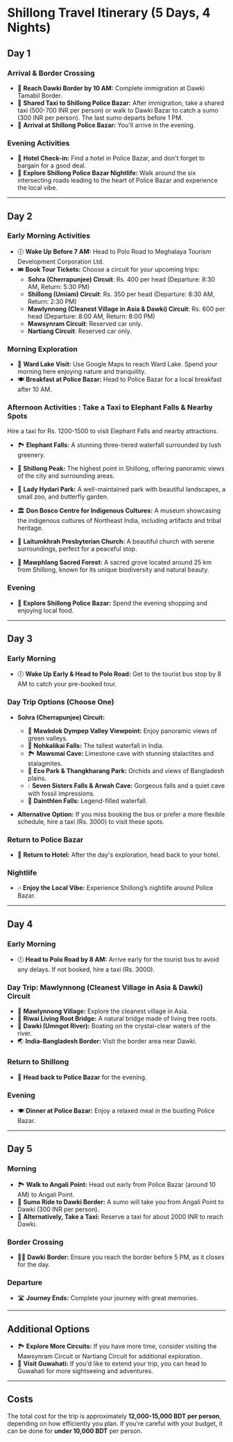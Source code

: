 
# Shillong Travel Itinerary (5 Days, 4 Nights)

## Day 1

### Arrival & Border Crossing  
- 🚗 **Reach Dawki Border by 10 AM:** Complete immigration at Dawki Tamabil Border.  
- 🚖 **Shared Taxi to Shillong Police Bazar:** After immigration, take a shared taxi (500-700 INR per person) or walk to Dawki Bazar to catch a sumo (300 INR per person). The last sumo departs before 1 PM.  
- 🚙 **Arrival at Shillong Police Bazar:** You'll arrive in the evening.  

### Evening Activities  
- 🏨 **Hotel Check-in:** Find a hotel in Police Bazar, and don't forget to bargain for a good deal.  
- 🌆 **Explore Shillong Police Bazar Nightlife:** Walk around the six intersecting roads leading to the heart of Police Bazar and experience the local vibe.  

---

## Day 2

### Early Morning Activities  
- 🕖 **Wake Up Before 7 AM:** Head to Polo Road to Meghalaya Tourism Development Corporation Ltd.  
- 🎟️ **Book Tour Tickets:** Choose a circuit for your upcoming trips:  
  - **Sohra (Cherrapunjee) Circuit**: Rs. 400 per head (Departure: 8:30 AM, Return: 5:30 PM)  
  - **Shillong (Umiam) Circuit**: Rs. 350 per head (Departure: 8:30 AM, Return: 2:30 PM)  
  - **Mawlynnong (Cleanest Village in Asia & Dawki) Circuit**: Rs. 600 per head (Departure: 8:00 AM, Return: 8:00 PM)  
  - **Mawsynram Circuit**: Reserved car only.  
  - **Nartiang Circuit**: Reserved car only.  

### Morning Exploration  
- 🌳 **Ward Lake Visit:** Use Google Maps to reach Ward Lake. Spend your morning here enjoying nature and tranquility.  
- 🍽️ **Breakfast at Police Bazar:** Head to Police Bazar for a local breakfast after 10 AM.  

### Afternoon Activities  : Take a Taxi to Elephant Falls & Nearby Spots

Hire a taxi for Rs. 1200-1500 to visit Elephant Falls and nearby attractions.

- 🏞️ **Elephant Falls:** A stunning three-tiered waterfall surrounded by lush greenery.
    
-   🌳 **Shillong Peak:** The highest point in Shillong, offering panoramic views of the city and surrounding areas.
    
-   🦋 **Lady Hydari Park:** A well-maintained park with beautiful landscapes, a small zoo, and butterfly garden.
    
-   🏛️ **Don Bosco Centre for Indigenous Cultures:** A museum showcasing the indigenous cultures of Northeast India, including artifacts and tribal heritage.
    
-   🌸 **Laitumkhrah Presbyterian Church:** A beautiful church with serene surroundings, perfect for a peaceful stop.
    
-   🌲 **Mawphlang Sacred Forest:** A sacred grove located around 25 km from Shillong, known for its unique biodiversity and natural beauty.
    

### Evening  
- 🌆 **Explore Shillong Police Bazar:** Spend the evening shopping and enjoying local food.  

---

## Day 3

### Early Morning  
- 🕖 **Wake Up Early & Head to Polo Road:** Get to the tourist bus stop by 8 AM to catch your pre-booked tour.  

### Day Trip Options (Choose One)  
- **Sohra (Cherrapunjee) Circuit:**  
  - 🌄 **Mawkdok Dympep Valley Viewpoint:** Enjoy panoramic views of green valleys.  
  - 🌊 **Nohkalikai Falls:** The tallest waterfall in India.  
  - 🏞️ **Mawsmai Cave:** Limestone cave with stunning stalactites and stalagmites.  
  - 🌺 **Eco Park & Thangkharang Park:** Orchids and views of Bangladesh plains.  
  - 💧 **Seven Sisters Falls & Arwah Cave:** Gorgeous falls and a quiet cave with fossil impressions.  
  - 🐉 **Dainthlen Falls:** Legend-filled waterfall.  

- **Alternative Option:** If you miss booking the bus or prefer a more flexible schedule, hire a taxi (Rs. 3000) to visit these spots.  

### Return to Police Bazar  
- 🚖 **Return to Hotel:** After the day's exploration, head back to your hotel.  

### Nightlife  
- 🎶 **Enjoy the Local Vibe:** Experience Shillong’s nightlife around Police Bazar.  

---

## Day 4

### Early Morning  
- 🕖 **Head to Polo Road by 8 AM:** Arrive early for the tourist bus to avoid any delays. If not booked, hire a taxi (Rs. 3000).  

### Day Trip: Mawlynnong (Cleanest Village in Asia & Dawki) Circuit  
- 🏡 **Mawlynnong Village:** Explore the cleanest village in Asia.  
- 🌱 **Riwai Living Root Bridge:** A natural bridge made of living tree roots.  
- 🚤 **Dawki (Umngot River):** Boating on the crystal-clear waters of the river.  
- 🌏 **India-Bangladesh Border:** Visit the border area near Dawki.  

### Return to Shillong  
- 🚖 **Head back to Police Bazar** for the evening.

### Evening  
- 🍽️ **Dinner at Police Bazar:** Enjoy a relaxed meal in the bustling Police Bazar.  

---

## Day 5

### Morning  
- 🏞️ **Walk to Angali Point:** Head out early from Police Bazar (around 10 AM) to Angali Point.  
- 🚖 **Sumo Ride to Dawki Border:** A sumo will take you from Angali Point to Dawki (300 INR per person).  
- 🚕 **Alternatively, Take a Taxi:** Reserve a taxi for about 2000 INR to reach Dawki.  

### Border Crossing  
- 🚶‍♂️ **Dawki Border:** Ensure you reach the border before 5 PM, as it closes for the day.  

### Departure  
- 🛣️ **Journey Ends:** Complete your journey with great memories.  

---

## Additional Options  
- 🏞️ **Explore More Circuits:** If you have more time, consider visiting the Mawsynram Circuit or Nartiang Circuit for additional exploration.  
- 🚆 **Visit Guwahati:** If you'd like to extend your trip, you can head to Guwahati for more sightseeing and adventures.  

---

## Costs

The total cost for the trip is approximately **12,000-15,000 BDT per person**, depending on how efficiently you plan. If you're careful with your budget, it can be done for **under 10,000 BDT** per person.  

